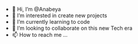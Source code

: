 - 👋 Hi, I’m @Anabeya
- 👀 I’m interested in create new projects
- 🌱 I’m currently learning to code
- 💞️ I’m looking to collaborate on this new Tech era
- 📫 How to reach me ...

<!---
Anabeya/Anabeya is a ✨ special ✨ repository because its `README.md` (this file) appears on your GitHub profile.
You can click the Preview link to take a look at your changes.
--->
